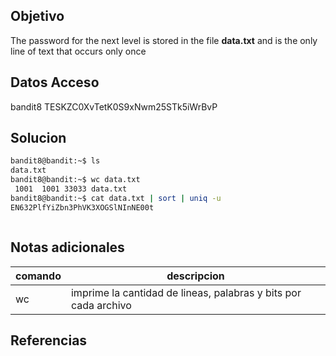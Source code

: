 
## Objetivo
The password for the next level is stored in the file **data.txt** and is the only line of text that occurs only once
## Datos Acceso
bandit8
TESKZC0XvTetK0S9xNwm25STk5iWrBvP
## Solucion
```bash
bandit8@bandit:~$ ls
data.txt
bandit8@bandit:~$ wc data.txt
 1001  1001 33033 data.txt
bandit8@bandit:~$ cat data.txt | sort | uniq -u
EN632PlfYiZbn3PhVK3XOGSlNInNE00t



```
## Notas adicionales
| comando |  descripcion|
|---|----|
|wc|imprime la cantidad de lineas, palabras y bits por cada archivo|




## Referencias



